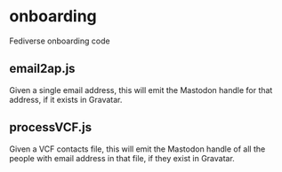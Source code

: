 # onboarding

Fediverse onboarding code

## email2ap.js

Given a single email address, this will emit the Mastodon handle for that address, if it exists in Gravatar.

## processVCF.js

Given a VCF contacts file, this will emit the Mastodon handle of all the people with email address in that file, if they exist in Gravatar.


